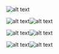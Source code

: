 ![alt text](https://rachel-solomon.github.io/TryToBeARainbowInSomeoneElse'sCloud.png)

![alt text](https://rachel-solomon.github.io/AragornQuote.png)![alt text](https://rachel-solomon.github.io/SamQuoteLOTR.png)

![alt text](https://rachel-solomon.github.io/MistakesQuote.png)![alt text](https://rachel-solomon.github.io/GiftQuote.png)

![alt text](https://rachel-solomon.github.io/SmileQuote.png)![alt text](https://rachel-solomon.github.io/Quote.png)
